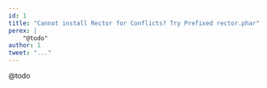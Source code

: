 ```yaml
---
id: 1
title: "Cannot install Rector for Conflicts? Try Prefixed rector.phar"
perex: |
    "@todo"
author: 1
tweet: "..."
---
```


@todo
